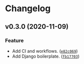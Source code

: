 # Changelog

<!--next-version-placeholder-->

## v0.3.0 (2020-11-09)
### Feature
* Add CI and workflows. ([`e82c069`](https://github.com/RyanFleck/AuxilliaryWebsiteServices/commit/e82c069d18335bc655d01a8752cc4b0b71329b29))
* Add Django boilerplate. ([`fb17703`](https://github.com/RyanFleck/AuxilliaryWebsiteServices/commit/fb177031083b5dd1e5702910cd379290553f12f0))
